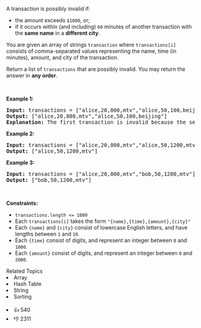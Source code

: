<p>A transaction is possibly invalid if:</p>

<ul> 
 <li>the amount exceeds <code>$1000</code>, or;</li> 
 <li>if it occurs within (and including) <code>60</code> minutes of another transaction with the <strong>same name</strong> in a <strong>different city</strong>.</li> 
</ul>

<p>You are given an array of strings <code>transaction</code> where <code>transactions[i]</code> consists of comma-separated values representing the name, time (in minutes), amount, and city of the transaction.</p>

<p>Return a list of <code>transactions</code> that are possibly invalid. You may return the answer in <strong>any order</strong>.</p>

<p>&nbsp;</p> 
<p><strong class="example">Example 1:</strong></p>

<pre>
<strong>Input:</strong> transactions = ["alice,20,800,mtv","alice,50,100,beijing"]
<strong>Output:</strong> ["alice,20,800,mtv","alice,50,100,beijing"]
<strong>Explanation:</strong> The first transaction is invalid because the second transaction occurs within a difference of 60 minutes, have the same name and is in a different city. Similarly the second one is invalid too.</pre>

<p><strong class="example">Example 2:</strong></p>

<pre>
<strong>Input:</strong> transactions = ["alice,20,800,mtv","alice,50,1200,mtv"]
<strong>Output:</strong> ["alice,50,1200,mtv"]
</pre>

<p><strong class="example">Example 3:</strong></p>

<pre>
<strong>Input:</strong> transactions = ["alice,20,800,mtv","bob,50,1200,mtv"]
<strong>Output:</strong> ["bob,50,1200,mtv"]
</pre>

<p>&nbsp;</p> 
<p><strong>Constraints:</strong></p>

<ul> 
 <li><code>transactions.length &lt;= 1000</code></li> 
 <li>Each <code>transactions[i]</code> takes the form <code>"{name},{time},{amount},{city}"</code></li> 
 <li>Each <code>{name}</code> and <code>{city}</code> consist of lowercase English letters, and have lengths between <code>1</code> and <code>10</code>.</li> 
 <li>Each <code>{time}</code> consist of digits, and represent an integer between <code>0</code> and <code>1000</code>.</li> 
 <li>Each <code>{amount}</code> consist of digits, and represent an integer between <code>0</code> and <code>2000</code>.</li> 
</ul>

<div><div>Related Topics</div><div><li>Array</li><li>Hash Table</li><li>String</li><li>Sorting</li></div></div><br><div><li>👍 540</li><li>👎 2311</li></div>